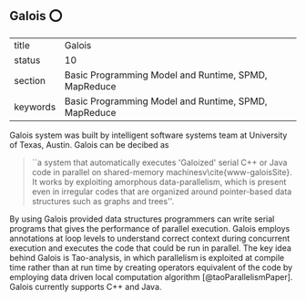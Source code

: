 ## Galois :o:


|          |                                                      |
| -------- | ---------------------------------------------------- |
| title    | Galois                                               | 
| status   | 10                                                   |
| section  | Basic Programming Model and Runtime, SPMD, MapReduce |
| keywords | Basic Programming Model and Runtime, SPMD, MapReduce |


     
Galois system was built by intelligent software systems team at
University of Texas, Austin. Galois can be decibed as

> ``a system that automatically executes 'Galoized' serial C++ or Java
> code in parallel on shared-memory machinesv\cite{www-galoisSite}. It
> works by exploiting amorphous data-parallelism, which is present
> even in irregular codes that are organized around pointer-based data
> structures such as graphs and trees''.

By using Galois provided data
structures programmers can write serial programs that gives the
performance of parallel execution. Galois employs annotations at loop
levels to understand correct context during concurrent execution and
executes the code that could be run in parallel. The key idea behind
Galois is Tao-analysis, in which parallelism is exploited at compile
time rather than at run time by creating operators equivalent of the
code by employing data driven local computation
algorithm [@taoParallelismPaper]. Galois currently supports C++
and Java.


     

